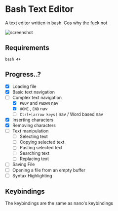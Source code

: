 # Bash Text Editor

A text editor written in bash.
Cos why the fuck not

![screenshot](https://raw.github.com/Sidd-Dino/BTE/master/screenshot.png "screenshot")

## Requirements
```
bash 4+
```

## Progress..?

- [X] Loading file
- [X] Basic text navigation
- [ ] Complex text navigation
  - [X] `PGUP` and `PGDWN` nav
  - [X] `HOME` , `END` nav
  - [ ] `Ctrl+[arrow keys]` nav / Word based nav
- [X] Inserting characters
- [X] Removing characters
- [ ] Text manipulation
  - [ ] Selecting text
  - [ ] Copying selected text
  - [ ] Pasting selected text
  - [ ] Searching text
  - [ ] Replacing text
- [ ] Saving File
- [ ] Opening a file from an empty buffer
- [ ] Syntax Highlighting

## Keybindings

The keybindings are the same as nano's keybindings